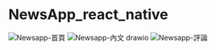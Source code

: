 # NewsApp_react_native
![Newsapp-首頁](https://user-images.githubusercontent.com/93256140/163723380-93b2f7f3-8651-453b-a121-da170ab22ac1.png)
![Newsapp-內文 drawio](https://user-images.githubusercontent.com/93256140/163723392-b87704f2-6a3d-435c-bb62-aa788e5f2d1d.png)
![Newsapp-評論](https://user-images.githubusercontent.com/93256140/163723397-8fb74791-506c-44c6-aef8-b21ee3cebb57.png)
